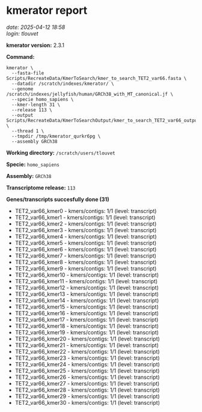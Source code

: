 # kmerator report
*date: 2025-04-12 18:58*  
*login: tlouvet*

**kmerator version:** 2.3.1

**Command:**

```
kmerator \
  --fasta-file Scripts/RecreateData/KmerToSearch/kmer_to_search_TET2_var66.fasta \
  --datadir /scratch/indexes/kmerator/ \
  --genome /scratch/indexes/jellyfish/human/GRCh38_with_MT_canonical.jf \
  --specie homo_sapiens \
  --kmer-length 31 \
  --release 113 \
  --output Scripts/RecreateData/KmerToSearchOutput/kmer_to_search_TET2_var66_output \
  --thread 1 \
  --tmpdir /tmp/kmerator_qurkr6pg \
  --assembly GRCh38
```

**Working directory:** `/scratch/users/tlouvet`

**Specie:** `homo_sapiens`

**Assembly:** `GRCh38`

**Transcriptome release:** `113`

**Genes/transcripts succesfully done (31)**

- TET2_var66_kmer0 - kmers/contigs: 1/1 (level: transcript)
- TET2_var66_kmer1 - kmers/contigs: 1/1 (level: transcript)
- TET2_var66_kmer2 - kmers/contigs: 1/1 (level: transcript)
- TET2_var66_kmer3 - kmers/contigs: 1/1 (level: transcript)
- TET2_var66_kmer4 - kmers/contigs: 1/1 (level: transcript)
- TET2_var66_kmer5 - kmers/contigs: 1/1 (level: transcript)
- TET2_var66_kmer6 - kmers/contigs: 1/1 (level: transcript)
- TET2_var66_kmer7 - kmers/contigs: 1/1 (level: transcript)
- TET2_var66_kmer8 - kmers/contigs: 1/1 (level: transcript)
- TET2_var66_kmer9 - kmers/contigs: 1/1 (level: transcript)
- TET2_var66_kmer10 - kmers/contigs: 1/1 (level: transcript)
- TET2_var66_kmer11 - kmers/contigs: 1/1 (level: transcript)
- TET2_var66_kmer12 - kmers/contigs: 1/1 (level: transcript)
- TET2_var66_kmer13 - kmers/contigs: 1/1 (level: transcript)
- TET2_var66_kmer14 - kmers/contigs: 1/1 (level: transcript)
- TET2_var66_kmer15 - kmers/contigs: 1/1 (level: transcript)
- TET2_var66_kmer16 - kmers/contigs: 1/1 (level: transcript)
- TET2_var66_kmer17 - kmers/contigs: 1/1 (level: transcript)
- TET2_var66_kmer18 - kmers/contigs: 1/1 (level: transcript)
- TET2_var66_kmer19 - kmers/contigs: 1/1 (level: transcript)
- TET2_var66_kmer20 - kmers/contigs: 1/1 (level: transcript)
- TET2_var66_kmer21 - kmers/contigs: 1/1 (level: transcript)
- TET2_var66_kmer22 - kmers/contigs: 1/1 (level: transcript)
- TET2_var66_kmer23 - kmers/contigs: 1/1 (level: transcript)
- TET2_var66_kmer24 - kmers/contigs: 1/1 (level: transcript)
- TET2_var66_kmer25 - kmers/contigs: 1/1 (level: transcript)
- TET2_var66_kmer26 - kmers/contigs: 1/1 (level: transcript)
- TET2_var66_kmer27 - kmers/contigs: 1/1 (level: transcript)
- TET2_var66_kmer28 - kmers/contigs: 1/1 (level: transcript)
- TET2_var66_kmer29 - kmers/contigs: 1/1 (level: transcript)
- TET2_var66_kmer30 - kmers/contigs: 1/1 (level: transcript)
